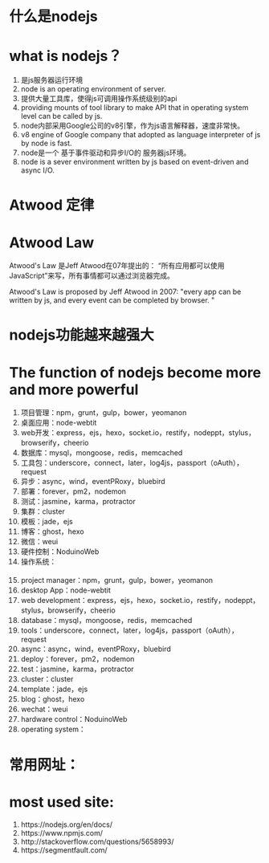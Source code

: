 <h1>什么是nodejs</h1>
<h1>what is nodejs？</h1>
<ol>
	<li>是js服务器运行环境</li>
	<li>node is an operating environment of server.</li>
	<li>提供大量工具库，使得js可调用操作系统级别的api</li>
	<li>providing mounts of tool library to make API that in operating system level can be called by js.</li>
	<li>node内部采用Google公司的v8引擎，作为js语言解释器，速度非常快。</li>
	<li>v8 engine of Google company that adopted as language interpreter of js by node is fast.</li>
	<li>node是一个 基于事件驱动和异步I/O的 服务器js环境。</li>
	<li>node is a sever environment written by js based on event-driven and async I/O.</li>
</ol>

<h1>Atwood 定律</h1>
<h1>Atwood Law</h1>
<p>Atwood's Law 是Jeff Atwood在07年提出的：
“所有应用都可以使用JavaScript”来写，所有事情都可以通过浏览器完成。</p>
<p>Atwood's Law is proposed by Jeff Atwood in 2007: "every app can be written by js, and every event can be completed by browser. "</p>

<h1>nodejs功能越来越强大</h1>
<h1>The function of nodejs become more and more powerful</h1>
<ol>
	<li>项目管理：npm，grunt，gulp，bower，yeomanon</li>
	<li>桌面应用：node-webtit</li>
	<li>web开发：express，ejs，hexo，socket.io，restify，nodeppt，stylus，browserify，cheerio</li>
	<li>数据库：mysql，mongoose，redis，memcached</li>
	<li>工具包：underscore，connect，later，log4js，passport（oAuth），request</li>
	<li>异步：async，wind，eventPRoxy，bluebird</li>
	<li>部署：forever，pm2，nodemon</li>
	<li>测试：jasmine，karma，protractor</li>
	<li>集群：cluster</li>
	<li>模板：jade，ejs</li>
	<li>博客：ghost，hexo</li>
	<li>微信：weui</li>
	<li>硬件控制：NoduinoWeb</li>
	<li>操作系统：</li>
	<br/>
	<li>project manager：npm，grunt，gulp，bower，yeomanon</li>
	<li>desktop App：node-webtit</li>
	<li>web development：express，ejs，hexo，socket.io，restify，nodeppt，stylus，browserify，cheerio</li>
	<li>database：mysql，mongoose，redis，memcached</li>
	<li>tools：underscore，connect，later，log4js，passport（oAuth），request</li>
	<li>async：async，wind，eventPRoxy，bluebird</li>
	<li>deploy：forever，pm2，nodemon</li>
	<li>test：jasmine，karma，protractor</li>
	<li>cluster：cluster</li>
	<li>template：jade，ejs</li>
	<li>blog：ghost，hexo</li>
	<li>wechat：weui</li>
	<li>hardware control：NoduinoWeb</li>
	<li>operating system：</li>
</ol>

<h1>常用网址：</h1>
<h1>most used site:</h1>
<ol>
<li>https://nodejs.org/en/docs/</li>
<li>https://www.npmjs.com/</li>
<li>http://stackoverflow.com/questions/5658993/</li>
<li>https://segmentfault.com/</li>
</ol>


















